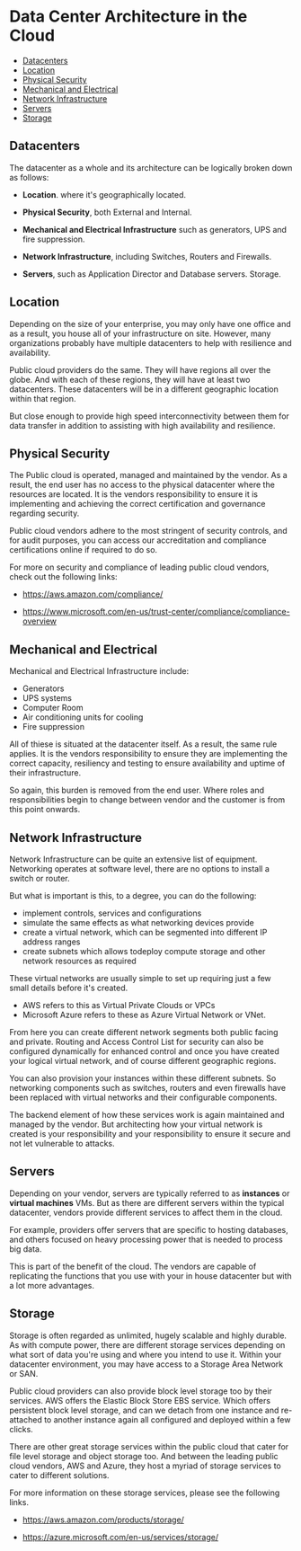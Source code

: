 
# Data Center Architecture in the Cloud


- [Datacenters](#datacenters)
- [Location](#location)
- [Physical Security](#physical-security)
- [Mechanical and Electrical](#mechanical-and-electrical)
- [Network Infrastructure](#network-infrastructure)
- [Servers](#servers)
- [Storage](#storage)


## Datacenters

The datacenter as a whole and its architecture can be logically broken down as follows:

- **Location**. where it's geographically located. 

- **Physical Security**, both External and Internal. 

- **Mechanical and Electrical Infrastructure** such as generators, UPS and fire suppression. 

- **Network Infrastructure**, including Switches, Routers and Firewalls. 

- **Servers**, such as Application Director and Database servers. Storage. 

## Location

Depending on the size of your enterprise, you may only have one office and as a result, you house all of your infrastructure on site. However, many organizations probably have multiple datacenters to help with resilience and availability. 

Public cloud providers do the same. They will have regions all over the globe. And with each of these regions, they will have at least two datacenters. These datacenters will be in a different geographic location within that region. 

But close enough to provide high speed interconnectivity between them for data transfer in addition to assisting with high availability and resilience. 

## Physical Security

The Public cloud is operated, managed and maintained by the vendor. As a result, the end user has no access to the physical datacenter where the resources are located. It is the vendors responsibility to ensure it is implementing and achieving the correct certification and governance regarding security. 

Public cloud vendors adhere to the most stringent of security controls, and for audit purposes, you can access our accreditation and compliance certifications online if required to do so. 

For more on security and compliance of leading public cloud vendors, check out the following links:

- https://aws.amazon.com/compliance/

- https://www.microsoft.com/en-us/trust-center/compliance/compliance-overview

## Mechanical and Electrical

Mechanical and Electrical Infrastructure include:

- Generators
- UPS systems
- Computer Room
- Air conditioning units for cooling
- Fire suppression

All of thiese is situated at the datacenter itself. As a result, the same rule applies. It is the vendors responsibility to ensure they are implementing the correct capacity, resiliency and testing to ensure availability and uptime of their infrastructure. 

So again, this burden is removed from the end user. Where roles and responsibilities begin to change between vendor and the customer is from this point onwards. 

## Network Infrastructure

Network Infrastructure can be quite an extensive list of equipment. Networking operates at software level, there are no options to install a switch or router.  

But what is important is this, to a degree, you can do the following:

- implement controls, services and configurations 
- simulate the same effects as what networking devices provide
- create a virtual network, which can be segmented into different IP address ranges 
- create subnets which allows todeploy compute storage and other network resources as required

These virtual networks are usually simple to set up requiring just a few small details before it's created. 

- AWS refers to this as Virtual Private Clouds or VPCs 
- Microsoft Azure refers to these as Azure Virtual Network or VNet. 

From here you can create different network segments both public facing and private. Routing and Access Control List for security can also be configured dynamically for enhanced control and once you have created your logical virtual network, and of course different geographic regions.

You can also provision your instances within these different subnets. So networking components such as switches, routers and even firewalls have been replaced with virtual networks and their configurable components. 

The backend element of how these services work is again maintained and managed by the vendor. But architecting how your virtual network is created is your responsibility and your responsibility to ensure it secure and not let vulnerable to attacks. 

## Servers

Depending on your vendor, servers are typically referred to as **instances** or **virtual machines** VMs. But as there are different servers within the typical datacenter, vendors provide different services to affect them in the cloud. 

For example, providers offer servers that are specific to hosting databases, and others focused on heavy processing power that is needed to process big data. 

This is part of the benefit of the cloud. The vendors are capable of replicating the functions that you use with your in house datacenter but with a lot more advantages. 

## Storage

Storage is often regarded as unlimited, hugely scalable and highly durable. As with compute power, there are different storage services depending on what sort of data you're using and where you intend to use it. Within your datacenter environment, you may have access to a Storage Area Network or SAN. 

Public cloud providers can also provide block level storage too by their services. AWS offers the Elastic Block Store EBS service. Which offers persistent block level storage, and can we detach from one instance and re-attached to another instance again all configured and deployed within a few clicks. 

There are other great storage services within the public cloud that cater for file level storage and object storage too. And between the leading public cloud vendors, AWS and Azure, they host a myriad of storage services to cater to different solutions. 

For more information on these storage services, please see the following links.

- https://aws.amazon.com/products/storage/

- https://azure.microsoft.com/en-us/services/storage/

